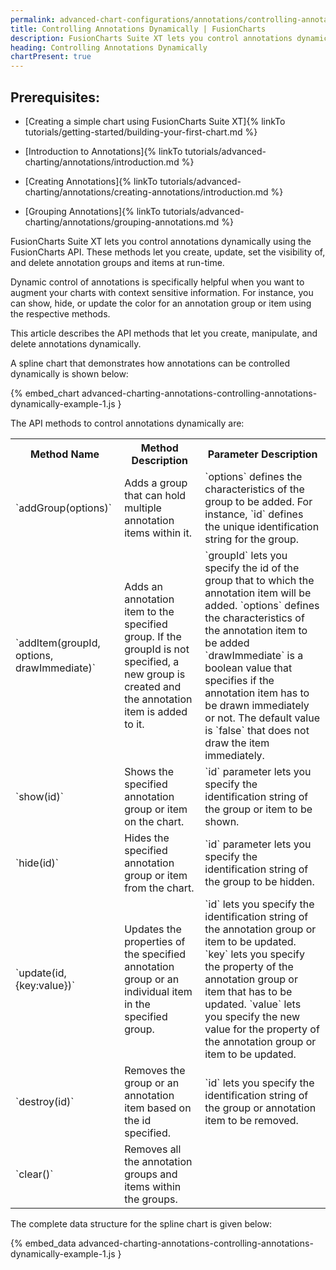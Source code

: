 ```yaml
---
permalink: advanced-chart-configurations/annotations/controlling-annotations-dynamically.html
title: Controlling Annotations Dynamically | FusionCharts
description: FusionCharts Suite XT lets you control annotations dynamically using the FusionCharts API. List of API methods to control annotations dynamically.
heading: Controlling Annotations Dynamically
chartPresent: true
---
```


## Prerequisites:

* [Creating a simple chart using FusionCharts Suite XT]{% linkTo tutorials/getting-started/building-your-first-chart.md %}

* [Introduction to Annotations]{% linkTo tutorials/advanced-charting/annotations/introduction.md %}

* [Creating Annotations]{% linkTo tutorials/advanced-charting/annotations/creating-annotations/introduction.md %}

* [Grouping Annotations]{% linkTo tutorials/advanced-charting/annotations/grouping-annotations.md %}

FusionCharts Suite XT lets you control annotations dynamically  using the FusionCharts API. These methods let you create, update, set the visibility of, and delete annotation groups and items at run-time.

Dynamic control of annotations is specifically helpful when you want to augment your charts with context sensitive information. For instance, you can show, hide, or update the color for an annotation group or item using the respective methods.

This article describes the API methods that let you create, manipulate, and delete annotations dynamically.

A spline chart that demonstrates how annotations can be controlled dynamically is shown below:

{% embed_chart advanced-charting-annotations-controlling-annotations-dynamically-example-1.js }



The API methods to control annotations dynamically are:

<table>
  <tr>
    <th>Method Name</th>
    <th>Method Description</th>
    <th>Parameter Description</th>
  </tr>
  <tr>
    <td>`addGroup(options)`</td>
    <td>Adds a group that can hold multiple annotation items within it.</td>
    <td>`options` defines the characteristics of the group to be added. For instance, `id` defines the unique identification string for the group.</td>
  </tr>
  <tr>
    <td>`addItem(groupId, options, drawImmediate)`</td>
    <td>Adds an annotation item to the specified group. If the groupId is not specified, a new group is created and the annotation item is added to it.</td>
    <td>`groupId` lets you specify the id of the group that to which the annotation item will be added.
`options` defines the characteristics of the annotation item to be added
`drawImmediate` is a boolean value that specifies if the annotation item has to be drawn immediately or not. The default value is `false` that does not draw the item immediately.</td>
  </tr>
  <tr>
    <td>`show(id)`</td>
    <td>Shows the specified annotation group or item on the chart.</td>
    <td>`id` parameter lets you specify the identification string of the group or item to be shown.</td>
  </tr>
  <tr>
    <td>`hide(id)`</td>
    <td>Hides the specified annotation group or item from the chart.</td>
    <td>`id` parameter lets you specify the identification string of the group to be hidden.</td>
  </tr>
  <tr>
    <td>`update(id,{key:value})`</td>
    <td>Updates the properties of the specified annotation group or an individual item in the specified group.</td>
    <td>`id` lets you specify the identification string of the annotation group or item to be updated.
`key` lets you specify the property of the annotation group or item that has to be updated.
`value` lets you specify the new value for the property of the annotation group or item to be updated.</td>
  </tr>
  <tr>
    <td>`destroy(id)`</td>
    <td>Removes the group or an annotation item based on the id specified.</td>
    <td>`id` lets you specify the identification string of the group or annotation item to be removed.</td>
  </tr>
  <tr>
    <td>`clear()`</td>
    <td>Removes all the annotation groups and items within the groups.</td>
    <td></td>
  </tr>
</table>


The complete data structure for the spline chart is given below:

{% embed_data advanced-charting-annotations-controlling-annotations-dynamically-example-1.js }
